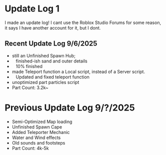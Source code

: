 # Update Log 1

I made an update log! I cant use the Roblox Studio Forums for some reason, it says I have another account for it, but I dont.

## Recent Update Log 9/6/2025
* still an Unfinished Spawn Hub;
* ‎ ‎ ‎ ‎finished-ish sand and outer details
* ‎ ‎ ‎ 10% finished
* made Teleport function a Local script, instead of a Server script.
* ‎ ‎ ‎ Updated and fixed teleport function
* unoptimized part particles script
* Part Count: 3.2k~





# Previous Update Log 9/?/2025
* Semi-Optimized Map loading
* Unfinished Spawn Cape
* Added Teleporter Mechanic
* Water and Wind effects
* Old sounds and footsteps
* Part Count: 4k-5k
